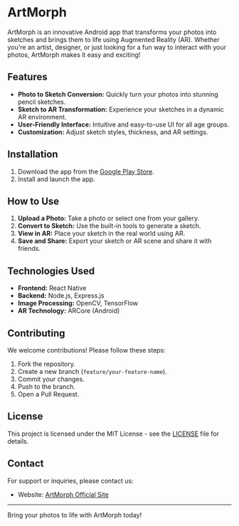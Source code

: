 # ArtMorph

ArtMorph is an innovative Android app that transforms your photos into sketches and brings them to life using Augmented Reality (AR). Whether you're an artist, designer, or just looking for a fun way to interact with your photos, ArtMorph makes it easy and exciting!

## Features

- **Photo to Sketch Conversion:** Quickly turn your photos into stunning pencil sketches.
- **Sketch to AR Transformation:** Experience your sketches in a dynamic AR environment.
- **User-Friendly Interface:** Intuitive and easy-to-use UI for all age groups.
- **Customization:** Adjust sketch styles, thickness, and AR settings.

## Installation

1. Download the app from the [Google Play Store](#).
2. Install and launch the app.

## How to Use

1. **Upload a Photo:** Take a photo or select one from your gallery.
2. **Convert to Sketch:** Use the built-in tools to generate a sketch.
3. **View in AR:** Place your sketch in the real world using AR.
4. **Save and Share:** Export your sketch or AR scene and share it with friends.

## Technologies Used

- **Frontend:** React Native
- **Backend:** Node.js, Express.js
- **Image Processing:** OpenCV, TensorFlow
- **AR Technology:** ARCore (Android)

## Contributing

We welcome contributions! Please follow these steps:

1. Fork the repository.
2. Create a new branch (`feature/your-feature-name`).
3. Commit your changes.
4. Push to the branch.
5. Open a Pull Request.

## License

This project is licensed under the MIT License - see the [LICENSE](LICENSE) file for details.

## Contact

For support or inquiries, please contact us:

- Website: [ArtMorph Official Site](#)

---

Bring your photos to life with ArtMorph today!
